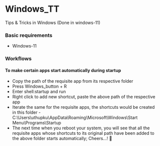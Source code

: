 # Windows_TT
Tips &amp; Tricks in Windows (Done in windows-11)

### Basic requirements
* Windows-11

### Workflows
#### To make certain apps start automatically during startup
  - Copy the path of the requisite app from its respective folder
  - Press Windows_button + R
  - Enter shell:startup and run
  - Right click to add new shortcut, paste the above path of the respective app
  - Iterate the same for the requisite apps, the shortcuts would be created in this folder - C:\Users\uthupku\AppData\Roaming\Microsoft\Windows\Start Menu\Programs\Startup
  - The next time when you reboot your system, you will see that all the requisite apps whose shortcuts to its original path have been added to the above folder starts automatically; Cheers...! :beer:

